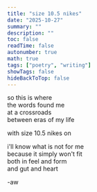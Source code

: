 ```yaml
---
title: "size 10.5 nikes"
date: "2025-10-27"
summary: ""
description: ""
toc: false
readTime: false
autonumber: true
math: true
tags: ["poetry", "writing"]
showTags: false
hideBackToTop: false
---
```


so this is where  
the words found me  
at a crossroads  
between eras of my life  
  
with size 10.5 nikes on  
  
i'll know what is not for me  
because it simply won't fit  
both in feel and form  
and gut and heart  


-aw